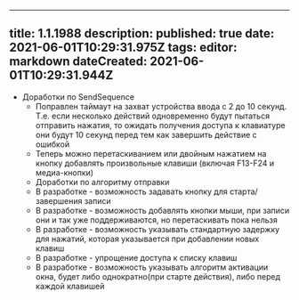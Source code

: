 
---
title: 1.1.1988
description: 
published: true
date: 2021-06-01T10:29:31.975Z
tags: 
editor: markdown
dateCreated: 2021-06-01T10:29:31.944Z
---		
		
- Доработки по SendSequence
  - Поправлен таймаут на захват устройства ввода с 2 до 10 секунд. Т.е. если несколько действий одновременно будут пытаться отправить нажатия, то ожидать получения доступа к клавиатуре они будут 10 секунд перед тем как завершить действие с ошибкой
  - Теперь можно перетаскиванием или двойным нажатием на кнопку добавлять произвольные клавиши (включая F13-F24 и медиа-кнопки)
  - Доработки по алгоритму отправки
  - В разработке - возможность задавать кнопку для старта/завершения записи
  - В разработке - возможность добавлять кнопки мыши, при записи они и так уже поддерживаются, но перетаскивать пока нельзя
  - В разработке - возможность указывать стандартную задержку для нажатий, которая указывается при добавлении новых клавиш
  - В разработке - упрощение доступа к списку клавиш
  - В разработке - возможность указывать алгоритм активации окна, будет либо однократно(при старте действия), либо перед каждой клавишей